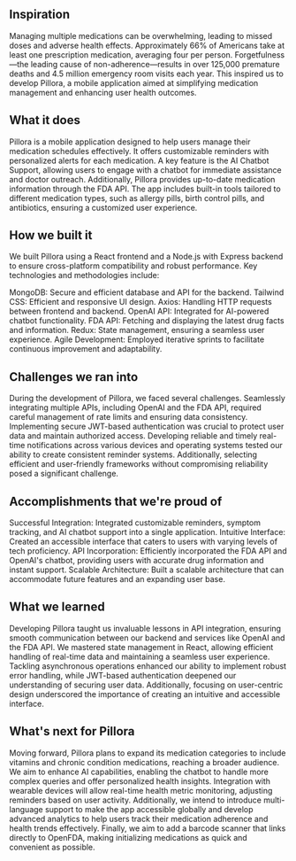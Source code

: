 ## Inspiration
Managing multiple medications can be overwhelming, leading to missed doses and adverse health effects. Approximately 66% of Americans take at least one prescription medication, averaging four per person. Forgetfulness—the leading cause of non-adherence—results in over 125,000 premature deaths and 4.5 million emergency room visits each year. This inspired us to develop Pillora, a mobile application aimed at simplifying medication management and enhancing user health outcomes.
## What it does
Pillora is a mobile application designed to help users manage their medication schedules effectively. It offers customizable reminders with personalized alerts for each medication. A key feature is the AI Chatbot Support, allowing users to engage with a chatbot for immediate assistance and doctor outreach. Additionally, Pillora provides up-to-date medication information through the FDA API. The app includes built-in tools tailored to different medication types, such as allergy pills, birth control pills, and antibiotics, ensuring a customized user experience.
## How we built it
We built Pillora using a React frontend and a Node.js with Express backend to ensure cross-platform compatibility and robust performance. Key technologies and methodologies include:

MongoDB: Secure and efficient database and API for the backend.
Tailwind CSS: Efficient and responsive UI design.
Axios: Handling HTTP requests between frontend and backend.
OpenAI API: Integrated for AI-powered chatbot functionality.
FDA API: Fetching and displaying the latest drug facts and information.
Redux: State management, ensuring a seamless user experience.
Agile Development: Employed iterative sprints to facilitate continuous improvement and adaptability.
## Challenges we ran into
During the development of Pillora, we faced several challenges. Seamlessly integrating multiple APIs, including OpenAI and the FDA API, required careful management of rate limits and ensuring data consistency. Implementing secure JWT-based authentication was crucial to protect user data and maintain authorized access. Developing reliable and timely real-time notifications across various devices and operating systems tested our ability to create consistent reminder systems. Additionally, selecting efficient and user-friendly frameworks without compromising reliability posed a significant challenge.
## Accomplishments that we're proud of
Successful Integration: Integrated customizable reminders, symptom tracking, and AI chatbot support into a single application.
Intuitive Interface: Created an accessible interface that caters to users with varying levels of tech proficiency.
API Incorporation: Efficiently incorporated the FDA API and OpenAI's chatbot, providing users with accurate drug information and instant support.
Scalable Architecture: Built a scalable architecture that can accommodate future features and an expanding user base.
## What we learned
Developing Pillora taught us invaluable lessons in API integration, ensuring smooth communication between our backend and services like OpenAI and the FDA API. We mastered state management in React, allowing efficient handling of real-time data and maintaining a seamless user experience. Tackling asynchronous operations enhanced our ability to implement robust error handling, while JWT-based authentication deepened our understanding of securing user data. Additionally, focusing on user-centric design underscored the importance of creating an intuitive and accessible interface.
## What's next for Pillora
Moving forward, Pillora plans to expand its medication categories to include vitamins and chronic condition medications, reaching a broader audience. We aim to enhance AI capabilities, enabling the chatbot to handle more complex queries and offer personalized health insights. Integration with wearable devices will allow real-time health metric monitoring, adjusting reminders based on user activity. Additionally, we intend to introduce multi-language support to make the app accessible globally and develop advanced analytics to help users track their medication adherence and health trends effectively. Finally, we aim to add a barcode scanner that links directly to OpenFDA, making initializing medications as quick and convenient as possible.